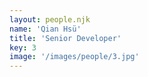 ```yaml
---
layout: people.njk
name: 'Qian Hsü'
title: 'Senior Developer'
key: 3
image: '/images/people/3.jpg'
---
```

